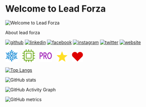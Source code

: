 # Welcome to Lead Forza
![Welcome to Lead Forza ](https://static.vecteezy.com/system/resources/previews/000/540/663/original/vector-welcome-banner-alphabet-sign-marquee-light-bulb.jpg)

About lead forza



[<img src='https://cdn.jsdelivr.net/npm/simple-icons@3.0.1/icons/github.svg' alt='github' height='40'>](https://github.com/leadforzaio)  [<img src='https://cdn.jsdelivr.net/npm/simple-icons@3.0.1/icons/linkedin.svg' alt='linkedin' height='40'>](https://www.linkedin.com/in/leadforzaio/)  [<img src='https://cdn.jsdelivr.net/npm/simple-icons@3.0.1/icons/facebook.svg' alt='facebook' height='40'>](https://www.facebook.com/leadforzaio)  [<img src='https://cdn.jsdelivr.net/npm/simple-icons@3.0.1/icons/instagram.svg' alt='instagram' height='40'>](https://www.instagram.com/leadforzaio/)  [<img src='https://cdn.jsdelivr.net/npm/simple-icons@3.0.1/icons/twitter.svg' alt='twitter' height='40'>](https://twitter.com/leadforzaio)  [<img src='https://cdn.jsdelivr.net/npm/simple-icons@3.0.1/icons/icloud.svg' alt='website' height='40'>](leadforzaio)  

<a href='https://archiveprogram.github.com/'><img src='https://raw.githubusercontent.com/acervenky/animated-github-badges/master/assets/acbadge.gif' width='40' height='40'></a> <a href='https://docs.github.com/en/developers'><img src='https://raw.githubusercontent.com/acervenky/animated-github-badges/master/assets/devbadge.gif' width='40' height='40'></a> <a href='https://github.com/pricing'><img src='https://raw.githubusercontent.com/acervenky/animated-github-badges/master/assets/pro.gif' width='40' height='40'></a> <a href='https://stars.github.com/'><img src='https://raw.githubusercontent.com/acervenky/animated-github-badges/master/assets/starbadge.gif' width='35' height='35'></a> <a href='https://docs.github.com/en/github/supporting-the-open-source-community-with-github-sponsors'><img src='https://raw.githubusercontent.com/acervenky/animated-github-badges/master/assets/sponsorbadge.gif' width='35' height='35'></a> 

[![Top Langs](https://github-readme-stats.vercel.app/api/top-langs/?username=leadforzaio)](https://github.com/anuraghazra/github-readme-stats)

![GitHub stats](https://github-readme-stats.vercel.app/api?username=leadforzaio&show_icons=true)  

![GitHub Activity Graph](https://activity-graph.herokuapp.com/graph?username=leadforzaio)  

![GitHub metrics](https://metrics.lecoq.io/leadforzaio)  

